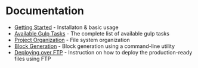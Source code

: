 Documentation
=============

* [Getting Started](getting-started.md) - Installaton & basic usage
* [Available Gulp Tasks](available-gulp-tasks.md) - The complete list of
available gulp tasks
* [Project Organization](project-organization.md) - File system organization
* [Block Generation](block-generation.md) - Block generation using a
command-line utility
* [Deploying over FTP](deploying-over-ftp.md) - Instruction on how to deploy
the production-ready files using FTP
